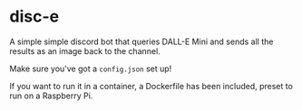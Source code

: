# disc-e

A simple simple discord bot that queries DALL-E Mini and sends all the results as an image back to the channel. 

Make sure you've got a `config.json` set up!

If you want to run it in a container, a Dockerfile has been included, preset to run on a Raspberry Pi.
